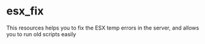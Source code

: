 # esx_fix
This resources helps you to fix the ESX temp errors in the server, and allows you to run old scripts easily
